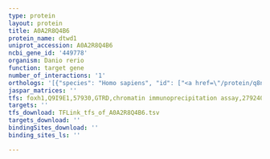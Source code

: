 ```yaml
---
type: protein
layout: protein
title: A0A2R8Q4B6
protein_name: dtwd1
uniprot_accession: A0A2R8Q4B6
ncbi_gene_id: '449778'
organism: Danio rerio
function: target gene
number_of_interactions: '1'
orthologs: '[{"species": "Homo sapiens", "id": ["<a href=\"/protein/q8n5c7\">Q8N5C7</a>"]}, {"species": "Mus musculus", "id": ["<a href=\"/protein/q9d8u7\">Q9D8U7</a>"]}, {"species": "Rattus norvegicus", "id": ["F1M7Q4"]}, {"species": "Drosophila melanogaster", "id": ["<a href=\"/protein/q9val1\">Q9VAL1</a>"]}, {"species": "Caenorhabditis elegans", "id": ["B7WNB4"]}]'
jaspar_matrices: ''
tfs: foxh1,Q9I9E1,57930,GTRD,chromatin immunoprecipitation assay,27924024%5Buid%5D,No
targets: ''
tfs_download: TFLink_tfs_of_A0A2R8Q4B6.tsv
targets_download: ''
bindingSites_download: ''
binding_sites_ls: ''

---
```

